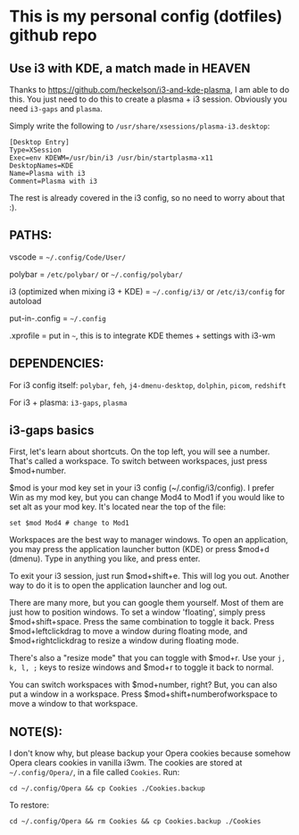 # This is my personal config (dotfiles) github repo


## Use i3 with KDE, a match made in HEAVEN

Thanks to https://github.com/heckelson/i3-and-kde-plasma, I am able to do this. You just need to do this 
to create a plasma + i3 session. Obviously you need `i3-gaps` and `plasma`.

Simply write the following to `/usr/share/xsessions/plasma-i3.desktop`:
```
[Desktop Entry]
Type=XSession
Exec=env KDEWM=/usr/bin/i3 /usr/bin/startplasma-x11
DesktopNames=KDE
Name=Plasma with i3
Comment=Plasma with i3
```
The rest is already covered in the i3 config, so no need to worry about that :).
## PATHS:

vscode = `~/.config/Code/User/`

polybar = `/etc/polybar/` or `~/.config/polybar/`

i3 (optimized when mixing i3 + KDE) = `~/.config/i3/` or `/etc/i3/config` for autoload

put-in-.config = `~/.config`

.xprofile = put in `~`, this is to integrate KDE themes + settings with i3-wm


## DEPENDENCIES:

For i3 config itself: 
`polybar`, `feh`, `j4-dmenu-desktop`, `dolphin`, `picom`, `redshift` 


For i3 + plasma: `i3-gaps`, `plasma`

## i3-gaps basics

First, let's learn about shortcuts. On the top left, you will see a number. That's called a workspace. To switch between workspaces, just 
press $mod+number. 

$mod is your mod key set in your i3 config (~/.config/i3/config). I prefer Win as my mod key, but you can change Mod4 to Mod1 
if you would like to set alt as your mod key. It's located near the top of the file:
```
set $mod Mod4 # change to Mod1
```
Workspaces are the best way to manager windows. To open an application, you may press the application launcher button (KDE) or press $mod+d (dmenu). Type in anything you like, and press enter. 

To exit your i3 session, just run $mod+shift+e. This will log you out. Another way to do it is to open the application launcher and log out. 

There are many more, but you can google them yourself. Most of them are just how to position windows. To set a window 'floating', simply press $mod+shift+space. Press the same combination to toggle it back. Press $mod+leftclickdrag to move a window during floating mode, and $mod+rightclickdrag to resize a window during floating mode.

There's also a "resize mode" that you can toggle with $mod+r. Use your `j, k, l, ;` keys to resize windows and $mod+r to toggle it back to normal.

You can switch workspaces with $mod+number, right? But, you can also put a window in a workspace. Press $mod+shift+numberofworkspace to move a window to that workspace.
## NOTE(S):

I don't know why, but please backup your Opera cookies because somehow Opera
clears cookies in vanilla i3wm. The cookies are stored at `~/.config/Opera/`, in a file
called `Cookies`. Run:

```
cd ~/.config/Opera && cp Cookies ./Cookies.backup
```
To restore:
```
cd ~/.config/Opera && rm Cookies && cp Cookies.backup ./Cookies
```